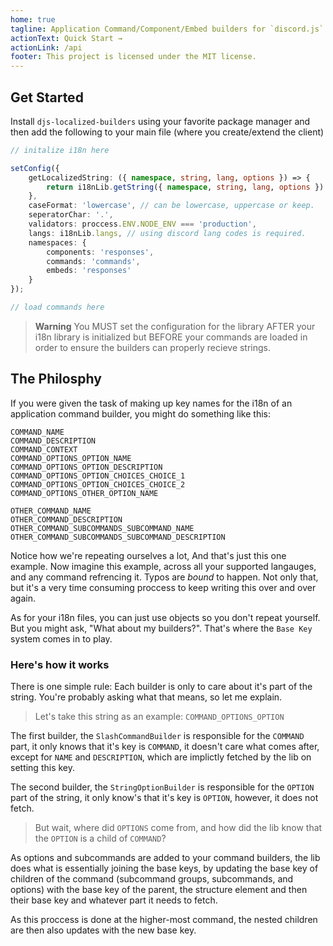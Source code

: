 ```yaml
---
home: true
tagline: Application Command/Component/Embed builders for `discord.js` built with i18n in mind.
actionText: Quick Start →
actionLink: /api
footer: This project is licensed under the MIT license.
---
```


## Get Started

Install `djs-localized-builders` using your favorite package manager and then add the following to your main file (where you create/extend the client)

```ts
// initalize i18n here

setConfig({
    getLocalizedString: ({ namespace, string, lang, options }) => {
        return i18nLib.getString({ namespace, string, lang, options }) ?? 'fetch_fail';
    },
    caseFormat: 'lowercase', // can be lowercase, uppercase or keep.
    seperatorChar: '.',
    validators: proccess.ENV.NODE_ENV === 'production',
    langs: i18nLib.langs, // using discord lang codes is required.
    namespaces: {
        components: 'responses',
        commands: 'commands',
        embeds: 'responses'
    }
});

// load commands here
```

> **Warning**
> You MUST set the configuration for the library AFTER your i18n library is initialized but BEFORE your commands are loaded in order to ensure the builders can properly recieve strings.

## The Philosphy

If you were given the task of making up key names for the i18n of an application command builder, you might do something like this:

```
COMMAND_NAME
COMMAND_DESCRIPTION
COMMAND_CONTEXT
COMMAND_OPTIONS_OPTION_NAME
COMMAND_OPTIONS_OPTION_DESCRIPTION
COMMAND_OPTIONS_OPTION_CHOICES_CHOICE_1
COMMAND_OPTIONS_OPTION_CHOICES_CHOICE_2
COMMAND_OPTIONS_OTHER_OPTION_NAME

OTHER_COMMAND_NAME
OTHER_COMMAND_DESCRIPTION
OTHER_COMMAND_SUBCOMMANDS_SUBCOMMAND_NAME
OTHER_COMMAND_SUBCOMMANDS_SUBCOMMAND_DESCRIPTION
```

Notice how we're repeating ourselves a lot, And that's just this one example. Now imagine this example, across all your supported langauges, and any command refrencing it. Typos are _bound_ to happen. Not only that, but it's a very time consuming proccess to keep writing this over and over again.

As for your i18n files, you can just use objects so you don't repeat yourself.
But you might ask, "What about my builders?". That's where the `Base Key` system comes in to play.

### Here's how it works

There is one simple rule: Each builder is only to care about it's part of the string.
You're probably asking what that means, so let me explain.

> Let's take this string as an example: `COMMAND_OPTIONS_OPTION`

The first builder, the `SlashCommandBuilder` is responsible for the `COMMAND` part, it only knows that it's key is `COMMAND`, it doesn't care what comes after, except for `NAME` and `DESCRIPTION`, which are implictly fetched by the lib on setting this key.

The second builder, the `StringOptionBuilder` is responsible for the `OPTION` part of the string, it only know's that it's key is `OPTION`, however, it does not fetch.

> But wait, where did `OPTIONS` come from, and how did the lib know that the `OPTION` is a child of `COMMAND`?

As options and subcommands are added to your command builders, the lib does what is essentially joining the base keys, by updating the base key of children of the command (subcommand groups, subcommands, and options) with the base key of the parent, the structure element and then their base key and whatever part it needs to fetch.

As this proccess is done at the higher-most command, the nested children are then also updates with the new base key.
